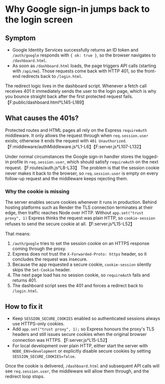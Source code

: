 # Why Google sign-in jumps back to the login screen

## Symptom
- Google Identity Services successfully returns an ID token and `/auth/google` responds with `{ ok: true }`, so the browser navigates to `/dashboard.html`.
- As soon as `/dashboard.html` loads, the page triggers API calls (starting with `/api/me`). Those requests come back with HTTP 401, so the front-end redirects back to `/login.html`.

The redirect logic lives in the dashboard script. Whenever a fetch call receives 401 it immediately sends the user to the login page, which is why you bounce straight back after the first protected request fails.【F:public/dashboard.html†L145-L189】

## What causes the 401s?
Protected routes and HTML pages all rely on the Express `requireAuth` middleware. It only allows the request through when `req.session.user` exists; otherwise it ends the request with `401 Unauthorized`.【F:middleware/authMiddleware.js†L1-L6】【F:server.js†L107-L132】

Under normal circumstances the Google sign-in handler stores the logged-in profile in `req.session.user`, which should satisfy `requireAuth` on the next request.【F:routes/auth.js†L8-L33】 The problem is that the session cookie never makes it back to the browser, so `req.session.user` is empty on every follow-up request and the middleware keeps rejecting them.

### Why the cookie is missing
The server enables secure cookies whenever it runs in production. Behind hosting platforms such as Render the TLS connection terminates at their edge, then traffic reaches Node over HTTP. Without `app.set("trust proxy", 1)` Express thinks the request was plain HTTP, so `cookie-session` refuses to send the secure cookie at all.【F:server.js†L15-L52】

That means:
1. `/auth/google` tries to set the session cookie on an HTTPS response coming through the proxy.
2. Express does not trust the `X-Forwarded-Proto: https` header, so it concludes the request was insecure.
3. Because the app requested a secure cookie, `cookie-session` silently skips the `Set-Cookie` header.
4. The next page load has no session cookie, so `requireAuth` fails and returns 401.
5. The dashboard script sees the 401 and forces a redirect back to `/login.html`.

## How to fix it
- Keep `SESSION_SECURE_COOKIES` enabled so authenticated sessions always use HTTPS-only cookies.
- Add `app.set("trust proxy", 1);` so Express honours the proxy's TLS headers and still issues secure cookies when the original browser connection was HTTPS.【F:server.js†L15-L52】
- For local development over plain HTTP, either start the server with `NODE_ENV=development` or explicitly disable secure cookies by setting `SESSION_SECURE_COOKIES=false`.

Once the cookie is delivered, `/dashboard.html` and subsequent API calls will see `req.session.user`, the middleware will allow them through, and the redirect loop stops.
